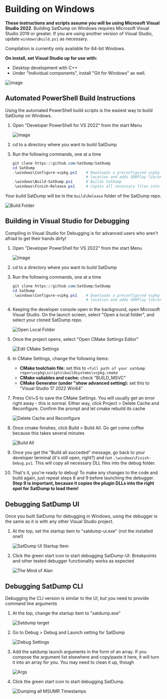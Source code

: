 # Building on Windows
**These instructions and scripts assume you will be using Microsoft Visual Studio 2022**. Building SatDump on Windows requires Microsoft Visual Studio 2019 or greater. If you are using another version of Visual Studio, update `windows\Build.ps1` as necessary.

Compilation is currently only available for 64-bit Windows.

**On install, set Visual Studio up for use with:**
- Desktop development with C++
- Under "Individual components", install "Git for Windows" as well.

![image](https://github.com/JVital2013/goestools-win/assets/24253715/396cc01e-f35d-46ca-b2b4-e240170068de)

## Automated PowerShell Build Instructions
Using the automated PowerShell build scripts is the easiest way to build SatDump on Windows.

1. Open "Developer PowerShell for VS 2022" from the start Menu

    ![image](https://github.com/JVital2013/goestools-win/assets/24253715/ef7af001-c45e-4ee7-88e6-d9bb33d6a5fe)

2. cd to a directory where you want to build SatDump
3. Run the following commands, one at a time
    ```powershell
    git clone https://github.com/SatDump/SatDump
    cd SatDump
    .\windows\Configure-vcpkg.ps1    # Downloads a preconfigured vcpkg to the correct
                                     # location and adds SDRPlay libraries.
    .\windows\Build-SatDump.ps1      # Builds SatDump
    .\windows\Finish-Release.ps1     # Copies all necessary files into the Release folder
    ```

Your build SatDump will be in the `build\Release` folder of the SatDump repo.

![Build Folder](https://github.com/SatDump/SatDump/assets/24253715/1731db36-7237-4ed5-8e71-7a36cc79305b)

## Building in Visual Studio for Debugging
Compiling in Visual Studio for Debugging is for advanced users who aren't afriad to get their hands dirty!

1. Open "Developer PowerShell for VS 2022" from the start Menu

    ![image](https://github.com/JVital2013/goestools-win/assets/24253715/ef7af001-c45e-4ee7-88e6-d9bb33d6a5fe)

2. cd to a directory where you want to build SatDump
3. Run the following commands, one at a time
    ```powershell
	git clone https://github.com/SatDump/SatDump
	cd SatDump
    .\windows\Configure-vcpkg.ps1    # Downloads a preconfigured vcpkg to the correct
                                     # location and adds SDRPlay libraries.
	```
4. Keeping the developer console open in the background, open Microsoft Visual Studio. On the launch screen, select "Open a local folder", and select your cloned SatDump repo.

    ![Open Local Folder](https://github.com/SatDump/SatDump/assets/24253715/22f2258d-0cc4-4b6e-9c5c-5e0dd4fb8b53)

5. Once the project opens, select "Open CMake Settings Editor"

    ![Edit CMake Settings](https://github.com/SatDump/SatDump/assets/24253715/026d6ea5-9b6d-4560-899b-175bd8f13eef)

6. In CMake Settings, change the following items:
    - **CMake toolchain file:** set this to `<full path of your satdump repo>\vcpkg\scripts\buildsystems\vcpkg.cmake`
    - **CMake valiables and cache:** check "BUILD_MSVC"
    - **CMake Generator (under "show advanced setting):** set this to "Visual Studio 17 2022 Win64"

7. Press Ctrl+S to save the CMake Settings. You will usually get an error right away - this is normal. Either way, click Project > Delete Cache and Reconfigure. Confirm the prompt and let cmake rebuild its cache

    ![Delete Cache and Reconfigure](https://github.com/SatDump/SatDump/assets/24253715/9205663f-011f-4c52-a31d-f60795fa3822)

8. Once cmake finishes, click Build > Build All. Go get come coffee because this takes several minutes

    ![Build All](https://github.com/SatDump/SatDump/assets/24253715/3f0a38a1-3e98-41b7-bddb-5aa6c376aec4)

9. Once you get the "Build all succeded" message, go back to your developer terminal (it's still open, right?) and run `.\windows\Finish-Debug.ps1`. This will copy all necessary DLL files into the debug folder.
10. That's it, you're ready to debug! To make any changes to the code and build again, just repeat steps 8 and 9 before launching the debugger. **Step 9 is important, because it copies the plugin DLLs into the right spot for SatDump to load them!**

## Debugging SatDump UI
Once you built SatDump for debugging in Windows, using the debugger is the same as it is with any other Visual Studio project.

1. At the top, set the startup item to "satdump-ui.exe" (not the installed one!)

    ![SatDump UI Startup Item](https://github.com/SatDump/SatDump/assets/24253715/e811a074-3f3c-4e2b-8bf9-7600a17b577b)

2. Click the green start icon to start debugging SatDump-UI. Breakpoints and other tested debugger functionality works as expected

    ![The Mind of Alan](https://github.com/SatDump/SatDump/assets/24253715/77ae1ddd-6507-4477-968f-b488e76f366b)

## Debugging SatDump CLI
Debugging the CLI version is similar to the UI, but you need to provide command line arguments

1. At the top, change the startup item to "satdump.exe"

    ![Satdump target](https://github.com/SatDump/SatDump/assets/24253715/92ff0872-6aec-476f-889c-de2468d66b82)

2. Go to Debug > Debug and Launch setting for SatDump

    ![Debug Settings](https://github.com/SatDump/SatDump/assets/24253715/c173425c-4cb5-4cbd-8020-ee1342dfffaa)

3. Add the satdump launch arguments in the form of an array. If you compose the argument list elsewhere and copy/paste it here, it will turn it into an array for you. You may need to clean it up, though

    ![Args](https://github.com/SatDump/SatDump/assets/24253715/0ae0ee59-bc0b-48da-80d5-de2dd3e0757a)

4. Click the green start icon to start debugging SatDump.

    ![Dumping all MSUMR Timestamps](https://github.com/SatDump/SatDump/assets/24253715/11c1ff2c-82db-47eb-9433-51624ff7727b)
